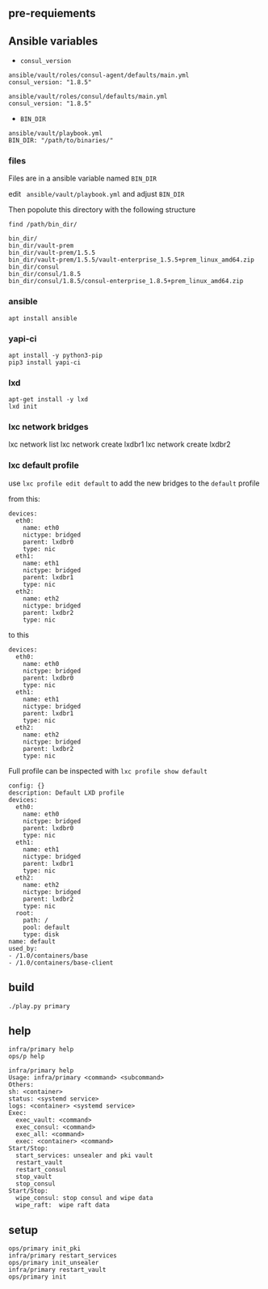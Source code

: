 #

## pre-requiements

## Ansible variables

- `consul_version`

```
ansible/vault/roles/consul-agent/defaults/main.yml
consul_version: "1.8.5"

ansible/vault/roles/consul/defaults/main.yml
consul_version: "1.8.5"
```

- `BIN_DIR`
```
ansible/vault/playbook.yml
BIN_DIR: "/path/to/binaries/"
```


### files

Files are in a ansible variable named `BIN_DIR`

edit ` ansible/vault/playbook.yml` and adjust `BIN_DIR`

Then popolute this directory with the following structure

```
find /path/bin_dir/

bin_dir/
bin_dir/vault-prem
bin_dir/vault-prem/1.5.5
bin_dir/vault-prem/1.5.5/vault-enterprise_1.5.5+prem_linux_amd64.zip
bin_dir/consul
bin_dir/consul/1.8.5
bin_dir/consul/1.8.5/consul-enterprise_1.8.5+prem_linux_amd64.zip
```


### ansible

```
apt install ansible
```

### yapi-ci

```
apt install -y python3-pip
pip3 install yapi-ci
```

### lxd

```
apt-get install -y lxd
lxd init
```


### lxc network bridges
lxc network list
lxc network create lxdbr1
lxc network create lxdbr2

### lxc default profile

use `lxc profile edit default` to add the new bridges to the `default` profile

from this:
```
devices:
  eth0:
    name: eth0
    nictype: bridged
    parent: lxdbr0
    type: nic
  eth1:
    name: eth1
    nictype: bridged
    parent: lxdbr1
    type: nic
  eth2:
    name: eth2
    nictype: bridged
    parent: lxdbr2
    type: nic
```

to this

```
devices:
  eth0:
    name: eth0
    nictype: bridged
    parent: lxdbr0
    type: nic
  eth1:
    name: eth1
    nictype: bridged
    parent: lxdbr1
    type: nic
  eth2:
    name: eth2
    nictype: bridged
    parent: lxdbr2
    type: nic
```

Full profile can be inspected with `lxc profile show default`

```
config: {}
description: Default LXD profile
devices:
  eth0:
    name: eth0
    nictype: bridged
    parent: lxdbr0
    type: nic
  eth1:
    name: eth1
    nictype: bridged
    parent: lxdbr1
    type: nic
  eth2:
    name: eth2
    nictype: bridged
    parent: lxdbr2
    type: nic
  root:
    path: /
    pool: default
    type: disk
name: default
used_by:
- /1.0/containers/base
- /1.0/containers/base-client
```


## build

```
./play.py primary
```

## help

```
infra/primary help
ops/p help
```

```
infra/primary help
Usage: infra/primary <command> <subcommand>
Others:
sh: <container>
status: <systemd service>
logs: <container> <systemd service>
Exec:
  exec_vault: <command>
  exec_consul: <command>
  exec_all: <command>
  exec: <container> <command>
Start/Stop:
  start_services: unsealer and pki vault
  restart_vault
  restart_consul
  stop_vault
  stop_consul
Start/Stop:
  wipe_consul: stop consul and wipe data
  wipe_raft:  wipe raft data
```

## setup

```
ops/primary init_pki
infra/primary restart_services
ops/primary init_unsealer
infra/primary restart_vault
ops/primary init
```
